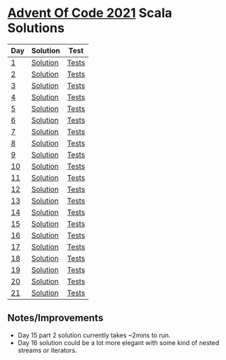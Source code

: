 # [Advent Of Code 2021](https://adventofcode.com/2021) Scala Solutions

| Day                                        | Solution                                        | Test                                             |
|--------------------------------------------|-------------------------------------------------|--------------------------------------------------|
| [1](https://adventofcode.com/2021/day/1)   | [Solution](src/main/scala/day1/Solution.scala)  | [Tests](src/test/scala/day1/SolutionSpec.scala)  |
| [2](https://adventofcode.com/2021/day/2)   | [Solution](src/main/scala/day2/Solution.scala)  | [Tests](src/test/scala/day2/SolutionSpec.scala)  |
| [3](https://adventofcode.com/2021/day/3)   | [Solution](src/main/scala/day3/Solution.scala)  | [Tests](src/test/scala/day3/SolutionSpec.scala)  |
| [4](https://adventofcode.com/2021/day/4)   | [Solution](src/main/scala/day4/Solution.scala)  | [Tests](src/test/scala/day4/SolutionSpec.scala)  |
| [5](https://adventofcode.com/2021/day/5)   | [Solution](src/main/scala/day5/Solution.scala)  | [Tests](src/test/scala/day5/SolutionSpec.scala)  |
| [6](https://adventofcode.com/2021/day/6)   | [Solution](src/main/scala/day6/Solution.scala)  | [Tests](src/test/scala/day6/SolutionSpec.scala)  |
| [7](https://adventofcode.com/2021/day/7)   | [Solution](src/main/scala/day7/Solution.scala)  | [Tests](src/test/scala/day7/SolutionSpec.scala)  |
| [8](https://adventofcode.com/2021/day/8)   | [Solution](src/main/scala/day8/Solution.scala)  | [Tests](src/test/scala/day8/SolutionSpec.scala)  |
| [9](https://adventofcode.com/2021/day/9)   | [Solution](src/main/scala/day9/Solution.scala)  | [Tests](src/test/scala/day9/SolutionSpec.scala)  |
| [10](https://adventofcode.com/2021/day/10) | [Solution](src/main/scala/day10/Solution.scala) | [Tests](src/test/scala/day10/SolutionSpec.scala) |
| [11](https://adventofcode.com/2021/day/11) | [Solution](src/main/scala/day11/Solution.scala) | [Tests](src/test/scala/day11/SolutionSpec.scala) |
| [12](https://adventofcode.com/2021/day/12) | [Solution](src/main/scala/day12/Solution.scala) | [Tests](src/test/scala/day12/SolutionSpec.scala) |
| [13](https://adventofcode.com/2021/day/13) | [Solution](src/main/scala/day13/Solution.scala) | [Tests](src/test/scala/day13/SolutionSpec.scala) |
| [14](https://adventofcode.com/2021/day/14) | [Solution](src/main/scala/day14/Solution.scala) | [Tests](src/test/scala/day14/SolutionSpec.scala) |
| [15](https://adventofcode.com/2021/day/15) | [Solution](src/main/scala/day15/Solution.scala) | [Tests](src/test/scala/day15/SolutionSpec.scala) |
| [16](https://adventofcode.com/2021/day/16) | [Solution](src/main/scala/day16/Solution.scala) | [Tests](src/test/scala/day16/SolutionSpec.scala) |
| [17](https://adventofcode.com/2021/day/17) | [Solution](src/main/scala/day17/Solution.scala) | [Tests](src/test/scala/day17/SolutionSpec.scala) |
| [18](https://adventofcode.com/2021/day/18) | [Solution](src/main/scala/day18/Solution.scala) | [Tests](src/test/scala/day18/SolutionSpec.scala) |
| [19](https://adventofcode.com/2021/day/19) | [Solution](src/main/scala/day19/Solution.scala) | [Tests](src/test/scala/day19/SolutionSpec.scala) |
| [20](https://adventofcode.com/2021/day/20) | [Solution](src/main/scala/day20/Solution.scala) | [Tests](src/test/scala/day20/SolutionSpec.scala) |
| [21](https://adventofcode.com/2021/day/21) | [Solution](src/main/scala/day21/Solution.scala) | [Tests](src/test/scala/day21/SolutionSpec.scala) |


## Notes/Improvements
- Day 15 part 2 solution currently takes ~2mins to run.
- Day 16 solution could be a lot more elegant with some kind of nested streams or iterators.